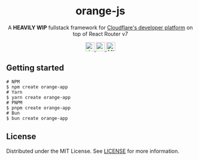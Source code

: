 <h1 align="center">orange-js</h1>

<p align="center">
    A <b>HEAVILY WIP</b> fullstack framework for <a href="https://developers.cloudflare.com/durable-objects/">Cloudflare's developer platform</a> on top of React Router v7
</p>

<p align="center">
  <a href="https://www.npmjs.com/package/diffable-objects">
    <img src="https://img.shields.io/npm/v/diffable-objects?style=for-the-badge" alt="downloads" height="24">
  </a>
  <a href="https://github.com/zebp/diffable-objects/actions">
    <img src="https://img.shields.io/github/actions/workflow/status/zebp/diffable-objects/ci.yaml?branch=main&style=for-the-badge" alt="npm version" height="24">
  </a>
  <a href="https://github.com/zebp/diffable-objects">
    <img src="https://img.shields.io/badge/license-MIT-green?style=for-the-badge" alt="MIT license" height="24">
  </a>
</p>

## Getting started

```
# NPM
$ npm create orange-app
# Yarn
$ yarn create orange-app
# PNPM
$ pnpm create orange-app
# Bun
$ bun create orange-app
```

## License

Distributed under the MIT License. See [LICENSE](LICENSE) for more information.
